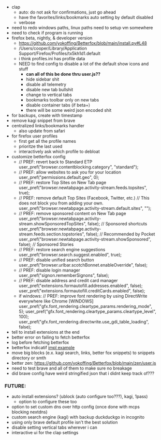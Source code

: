 - clap
	- auto: do not ask for confirmations, just go ahead
	- have the favorites/links/bookmarks auto setting by default disabled
	- verbose
- need to redo windows paths, linux paths need to setup vm somewhere
- need to check if program is running
- firefox beta, nightly, & developer version
	- https://github.com/yokoffing/Betterfox/blob/main/install.py#L48
	- /Users/cooper/Library/Application Support/Firefox/Profiles/tx5kh1d1.default
	- i think profiles.ini has profile data
	- NEED to find config to disable a lot of the default show icons and stuff
		- **can all of this be done thru user.js??**
		- hide sidebar shit
		- disable all telemetry
		- disable new tab bullshit
		- change to vertical tabs
		- bookmarks toolbar only on new tabs
		- disable container tabs (if beta+)
		- there will be some weird json encoded shit
- for backups, create with timestamp
- remove kagi snippet from brave
- centralized links/bookmarks handler
	- also update from safari
- for firefox user profiles
	- first get all the profile names
	- prioritze the last used 
	- interactively ask which profile to debloat
- customize betterfox config
	- // PREF: revert back to Standard ETP
		user_pref("browser.contentblocking.category", "standard");
	- // PREF: allow websites to ask you for your location
		user_pref("permissions.default.geo", 0);
	- // PREF: restore Top Sites on New Tab page
		user_pref("browser.newtabpage.activity-stream.feeds.topsites", true);
	- // PREF: remove default Top Sites (Facebook, Twitter, etc.)
		// This does not block you from adding your own.
		user_pref("browser.newtabpage.activity-stream.default.sites", "");
	- // PREF: remove sponsored content on New Tab page
		user_pref("browser.newtabpage.activity-stream.showSponsoredTopSites", false); // Sponsored shortcuts 
		user_pref("browser.newtabpage.activity-stream.feeds.section.topstories", false); // Recommended by Pocket
		user_pref("browser.newtabpage.activity-stream.showSponsored", false); // Sponsored Stories
	- // PREF: restore search engine suggestions
		user_pref("browser.search.suggest.enabled", true);
	- // PREF: disable unified search button
		user_pref("browser.urlbar.scotchBonnet.enableOverride", false);
	- // PREF: disable login manager
		user_pref("signon.rememberSignons", false);
	- // PREF: disable address and credit card manager
		user_pref("extensions.formautofill.addresses.enabled", false);
		user_pref("extensions.formautofill.creditCards.enabled", false);
	- if windows:
		// PREF: improve font rendering by using DirectWrite everywhere like Chrome [WINDOWS]
		user_pref("gfx.font_rendering.cleartype_params.rendering_mode", 5);
		user_pref("gfx.font_rendering.cleartype_params.cleartype_level", 100);
		user_pref("gfx.font_rendering.directwrite.use_gdi_table_loading", false);
- tell to install extensions at the end
- better error on failing to fetch betterfox
- log before fetching betterfox
- betterfox indicatif [impl example](https://github.com/rust-secure-code/cargo-supply-chain/pull/55)
- move big blocks (e.x. kagi search, links, better fox snippets) to snippets directory or smth
- better zen: https://github.com/yokoffing/Betterfox/blob/main/zen/user.js
- need to test brave and all of them to make sure no breakage
- did brave config have weird stringified json that i didnt keep track of???

### FUTURE:
- auto install extensions? (ublock (auto configure too???), kagi, 1pass)
	- option to configure these too
- option to set custom dns over http config (once done with mcps blocking nextdns)
- custom search engine (kagi) with backup duckduckgo in incognito
- using only brave default profile isn't the best solution
- disable setting vertical tabs wherever i can
- interactive ui for the clap settings
